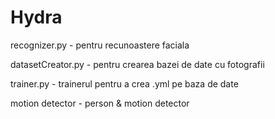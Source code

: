 # Hydra
recognizer.py - pentru recunoastere faciala

datasetCreator.py - pentru crearea bazei de date cu fotografii

trainer.py - trainerul pentru a crea .yml pe baza de date

motion detector - person & motion detector

